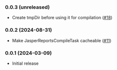 ### 0.0.3 (unreleased)
* Create tmpDir before using it for compilation  ([#18](https://github.com/f-cramer/jasperreports-gradle-plugin/issues/18))

### 0.0.2 (2024-08-31)
* Make JasperReportsCompileTask cacheable ([#11](https://github.com/f-cramer/jasperreports-gradle-plugin/issues/11))

### 0.0.1 (2024-03-09)
* Initial release

